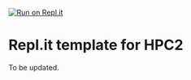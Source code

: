 [![Run on Repl.it](https://replit.com/badge/github/ARCTraining/hpc2-installSoftware-replit)](https://replit.com/new/github/ARCTraining/hpc2-installSoftware-replit)
# Repl.it template for HPC2

To be updated.
